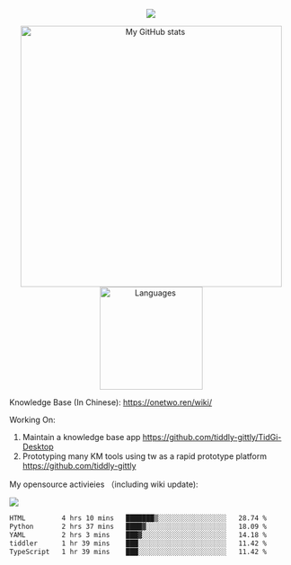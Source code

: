 <a href="https://github.com/linonetwo">
    <p align="center">
        <img src="https://github-profile-trophy.vercel.app/?username=linonetwo&column=7&theme=onedark"/>
    </p>
</a>
<a align="center" href="https://github.com/linonetwo">
  <p align="center">
    <img src="https://github-readme-stats.vercel.app/api?username=linonetwo&show_icons=true&count_private=true" alt="My GitHub stats" width="465"/>
    <img src="https://github-readme-stats.vercel.app/api/top-langs/?username=linonetwo&layout=compact&langs_count=10" alt="Languages" height="183">
  </p>
</a>

Knowledge Base (In Chinese): https://onetwo.ren/wiki/

Working On: 

1. Maintain a knowledge base app https://github.com/tiddly-gittly/TidGi-Desktop
1. Prototyping many KM tools using tw as a rapid prototype platform https://github.com/tiddly-gittly

My opensource activieies （including wiki update):

![](https://visitor-badge.glitch.me/badge?page_id=linonetwo.linonetwo)

<!--START_SECTION:waka-->

```txt
HTML         4 hrs 10 mins   ███████▒░░░░░░░░░░░░░░░░░   28.74 %
Python       2 hrs 37 mins   ████▓░░░░░░░░░░░░░░░░░░░░   18.09 %
YAML         2 hrs 3 mins    ███▓░░░░░░░░░░░░░░░░░░░░░   14.18 %
tiddler      1 hr 39 mins    ███░░░░░░░░░░░░░░░░░░░░░░   11.42 %
TypeScript   1 hr 39 mins    ███░░░░░░░░░░░░░░░░░░░░░░   11.42 %
```

<!--END_SECTION:waka-->
